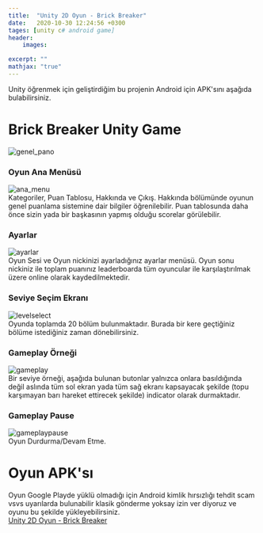 ```yaml
---
title:  "Unity 2D Oyun - Brick Breaker"
date:   2020-10-30 12:24:56 +0300
tages: [unity c# android game]
header: 
    images:

excerpt: ""
mathjax: "true"
---
```


Unity öğrenmek için geliştirdiğim bu projenin Android için APK'sını aşağıda bulabilirsiniz.

# Brick Breaker Unity Game
![genel_pano](https://lh3.googleusercontent.com/3rueUXQafD7xB2jkTtgmvk7NXQksVFtKmKd_Lk_I3vRDgLO7KZcr4p_xoCLWB-GCm-x9)


### Oyun Ana Menüsü
![ana_menu](https://lh3.googleusercontent.com/FbvgeFqn9wzvTgt1MSI8QNINDWxZyUkS8hiqjJM8HbpcI4h39BCZ99eLVIn8tigPCw)
<br>Kategoriler, Puan Tablosu, Hakkında ve Çıkış. Hakkında bölümünde oyunun genel puanlama sistemine dair bilgiler öğrenilebilir. Puan tablosunda daha önce sizin yada bir başkasının yapmış olduğu scorelar görülebilir.

### Ayarlar
![ayarlar](https://lh3.googleusercontent.com/YhI0V5bCbnMEm2SPLvDTjDgn0qyxoWodPv-3d5J18Yq6BaSX0UiqE_8r58f0V4DzAg)
<br>
Oyun Sesi ve Oyun nickinizi ayarladığınız ayarlar menüsü. Oyun sonu nickiniz ile toplam puanınız leaderboarda  tüm oyuncular ile karşılaştırılmak üzere online olarak kaydedilmektedir.

### Seviye Seçim Ekranı
![levelselect](https://lh3.googleusercontent.com/hJyVf9YvZg_vWbmnvYv3dUWdJbn8Vs2GPzZuw5Hr0hql5zgreUAgC0-yUnys4PM7XGU)
<br>
Oyunda toplamda 20 bölüm bulunmaktadır. Burada bir kere geçtiğiniz bölüme istediğiniz zaman dönebilirsiniz.

### Gameplay Örneği
![gameplay](https://lh3.googleusercontent.com/iYcI0v_ODaZnGfdTxdcW4BOkroUXRhwliQ4KzkmTQzaiEqGos-_RURaocsRKHlS6zuk)
<br>
Bir seviye örneği, aşağıda bulunan butonlar yalnızca onlara basıldığında değil aslında tüm sol ekran yada tüm sağ ekranı kapsayacak şekilde (topu karşımayan barı hareket ettirecek şekilde) indicator olarak durmaktadır.

### Gameplay Pause
![gameplaypause](https://lh3.googleusercontent.com/HHS0tJa6V80Nw7jT8FTM-JVWTU8U6Yq5H13P0XAgnnVcYeWtSVgueT8c9JxpBEBUp30)
<br>
Oyun Durdurma/Devam Etme.

# Oyun APK'sı
Oyun Google Playde yüklü olmadığı için Android kimlik hırsızlığı tehdit scam vsvs uyarılarda bulunabilir klasik gönderme yoksay izin ver diyoruz ve oyunu bu şekilde yükleyebilirsiniz. <br> [Unity 2D Oyun - Brick Breaker](https://drive.google.com/file/d/1PHCHrZL9m9FiB4How0O-OJM-L6XsGzN-/view?usp=sharing)